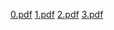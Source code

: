 [0.pdf](https://github.com/MaryamTamawi/Shopify-Summer2022-Maryam-Al-tamawi/files/7836291/0.pdf)
[1.pdf](https://github.com/MaryamTamawi/Shopify-Summer2022-Maryam-Al-tamawi/files/7836292/1.pdf)
[2.pdf](https://github.com/MaryamTamawi/Shopify-Summer2022-Maryam-Al-tamawi/files/7836293/2.pdf)
[3.pdf](https://github.com/MaryamTamawi/Shopify-Summer2022-Maryam-Al-tamawi/files/7836294/3.pdf)
